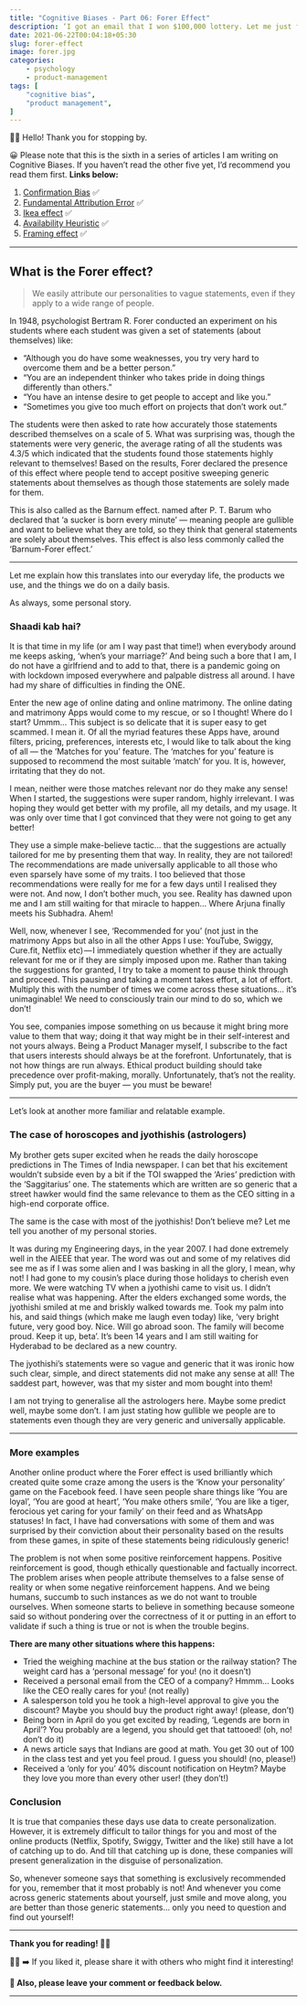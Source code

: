 ```yaml
---
title: "Cognitive Biases - Part 06: Forer Effect"
description: ‘I got an email that I won $100,000 lottery. Let me just fill this form now…’
date: 2021-06-22T00:04:18+05:30
slug: forer-effect
image: forer.jpg
categories:
    - psychology
    - product-management
tags: [
    "cognitive bias",
    "product management",
]
---
```


👋🏼 Hello! Thank you for stopping by.

😀 Please note that this is the sixth in a series of articles I am writing on Cognitive Biases. If you haven’t read the other five yet, I’d recommend you read them first. **Links below:**

1. [Confirmation Bias](/p/confirmation-bias) ✅
2. [Fundamental Attribution Error](/p/fundamental-attribution-error) ✅
3. [Ikea effect](/p/ikea-effect) ✅
4. [Availability Heuristic](/p/availability-heuristic) ✅
5. [Framing effect](/p/framing-effect) ✅
---

## What is the Forer effect?
>We easily attribute our personalities to vague statements, even if they apply to a wide range of people.

In 1948, psychologist Bertram R. Forer conducted an experiment on his students where each student was given a set of statements (about themselves) like:
* “Although you do have some weaknesses, you try very hard to overcome them and be a better person.”
* “You are an independent thinker who takes pride in doing things differently than others.”
* “You have an intense desire to get people to accept and like you.”
* “Sometimes you give too much effort on projects that don’t work out.”

The students were then asked to rate how accurately those statements described themselves on a scale of 5. What was surprising was, though the statements were very generic, the average rating of all the students was 4.3/5 which indicated that the students found those statements highly relevant to themselves! Based on the results, Forer declared the presence of this effect where people tend to accept positive sweeping generic statements about themselves as though those statements are solely made for them.

This is also called as the Barnum effect. named after P. T. Barum who declared that ‘a sucker is born every minute’ — meaning people are gullible and want to believe what they are told, so they think that general statements are solely about themselves. This effect is also less commonly called the ‘Barnum-Forer effect.’

---

Let me explain how this translates into our everyday life, the products we use, and the things we do on a daily basis.

As always, some personal story.

### Shaadi kab hai?
It is that time in my life (or am I way past that time!) when everybody around me keeps asking, ‘when’s your marriage?’ And being such a bore that I am, I do not have a girlfriend and to add to that, there is a pandemic going on with lockdown imposed everywhere and palpable distress all around. I have had my share of difficulties in finding the ONE.

Enter the new age of online dating and online matrimony. The online dating and matrimony Apps would come to my rescue, or so I thought! Where do I start? Ummm… This subject is so delicate that it is super easy to get scammed. I mean it. Of all the myriad features these Apps have, around filters, pricing, preferences, interests etc, I would like to talk about the king of all — the ‘Matches for you’ feature. The ‘matches for you’ feature is supposed to recommend the most suitable ‘match’ for you. It is, however, irritating that they do not.

I mean, neither were those matches relevant nor do they make any sense! When I started, the suggestions were super random, highly irrelevant. I was hoping they would get better with my profile, all my details, and my usage. It was only over time that I got convinced that they were not going to get any better!

They use a simple make-believe tactic… that the suggestions are actually tailored for me by presenting them that way. In reality, they are not tailored! The recommendations are made universally applicable to all those who even sparsely have some of my traits. I too believed that those recommendations were really for me for a few days until I realised they were not. And now, I don’t bother much, you see. Reality has dawned upon me and I am still waiting for that miracle to happen… Where Arjuna finally meets his Subhadra. Ahem!

Well, now, whenever I see, ‘Recommended for you’ (not just in the matrimony Apps but also in all the other Apps I use: YouTube, Swiggy, Cure.fit, Netflix etc) — I immediately question whether if they are actually relevant for me or if they are simply imposed upon me. Rather than taking the suggestions for granted, I try to take a moment to pause think through and proceed. This pausing and taking a moment takes effort, a lot of effort. Multiply this with the number of times we come across these situations… it’s unimaginable! We need to consciously train our mind to do so, which we don’t!

You see, companies impose something on us because it might bring more value to them that way; doing it that way might be in their self-interest and not yours always. Being a Product Manager myself, I subscribe to the fact that users interests should always be at the forefront. Unfortunately, that is not how things are run always. Ethical product building should take precedence over profit-making, morally. Unfortunately, that’s not the reality. Simply put, you are the buyer — you must be beware!

---

Let’s look at another more familiar and relatable example.

### The case of horoscopes and jyothishis (astrologers)
My brother gets super excited when he reads the daily horoscope predictions in The Times of India newspaper. I can bet that his excitement wouldn’t subside even by a bit if the TOI swapped the ‘Aries’ prediction with the ‘Saggitarius’ one. The statements which are written are so generic that a street hawker would find the same relevance to them as the CEO sitting in a high-end corporate office.

The same is the case with most of the jyothishis! Don’t believe me? Let me tell you another of my personal stories.

It was during my Engineering days, in the year 2007. I had done extremely well in the AIEEE that year. The word was out and some of my relatives did see me as if I was some alien and I was basking in all the glory, I mean, why not! I had gone to my cousin’s place during those holidays to cherish even more. We were watching TV when a jyothishi came to visit us. I didn’t realise what was happening. After the elders exchanged some words, the jyothishi smiled at me and briskly walked towards me. Took my palm into his, and said things (which make me laugh even today) like, ‘very bright future, very good boy. Nice. Will go abroad soon. The family will become proud. Keep it up, beta’. It’s been 14 years and I am still waiting for Hyderabad to be declared as a new country.

The jyothishi’s statements were so vague and generic that it was ironic how such clear, simple, and direct statements did not make any sense at all! The saddest part, however, was that my sister and mom bought into them!

I am not trying to generalise all the astrologers here. Maybe some predict well, maybe some don’t. I am just stating how gullible we people are to statements even though they are very generic and universally applicable.

---

### More examples
Another online product where the Forer effect is used brilliantly which created quite some craze among the users is the ‘Know your personality’ game on the Facebook feed. I have seen people share things like ‘You are loyal’, ‘You are good at heart’, ‘You make others smile’, ‘You are like a tiger, ferocious yet caring for your family’ on their feed and as WhatsApp statuses! In fact, I have had conversations with some of them and was surprised by their conviction about their personality based on the results from these games, in spite of these statements being ridiculously generic!

The problem is not when some positive reinforcement happens. Positive reinforcement is good, though ethically questionable and factually incorrect. The problem arises when people attribute themselves to a false sense of reality or when some negative reinforcement happens. And we being humans, succumb to such instances as we do not want to trouble ourselves. When someone starts to believe in something because someone said so without pondering over the correctness of it or putting in an effort to validate if such a thing is true or not is when the trouble begins.

**There are many other situations where this happens:**
* Tried the weighing machine at the bus station or the railway station? The weight card has a ‘personal message’ for you! (no it doesn’t)
* Received a personal email from the CEO of a company? Hmmm… Looks like the CEO really cares for you! (not really)
* A salesperson told you he took a high-level approval to give you the discount? Maybe you should buy the product right away! (please, don’t)
* Being born in April do you get excited by reading, ‘Legends are born in April’? You probably are a legend, you should get that tattooed! (oh, no! don’t do it)
* A news article says that Indians are good at math. You get 30 out of 100 in the class test and yet you feel proud. I guess you should! (no, please!)
* Received a ‘only for you’ 40% discount notification on Heytm? Maybe they love you more than every other user! (they don’t!)

### Conclusion
It is true that companies these days use data to create personalization. However, it is extremely difficult to tailor things for you and most of the online products (Netflix, Spotify, Swiggy, Twitter and the like) still have a lot of catching up to do. And till that catching up is done, these companies will present generalization in the disguise of personalization.

So, whenever someone says that something is exclusively recommended for you, remember that it most probably is not! And whenever you come across generic statements about yourself, just smile and move along, you are better than those generic statements… only you need to question and find out yourself!

---

**Thank you for reading! 🙏🏼**

👍🏼 ➡️ If you liked it, please share it with others who might find it interesting!

**💬 Also, please leave your comment or feedback below.**

---